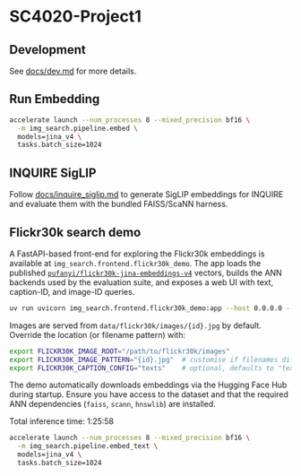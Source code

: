 # SC4020-Project1

## Development

See [docs/dev.md](docs/dev.md) for more details.

## Run Embedding

```sh
accelerate launch --num_processes 8 --mixed_precision bf16 \
  -m img_search.pipeline.embed \
  models=jina_v4 \
  tasks.batch_size=1024
```

## INQUIRE SigLIP

Follow [docs/inquire_siglip.md](docs/inquire_siglip.md) to generate SigLIP embeddings
for INQUIRE and evaluate them with the bundled FAISS/ScaNN harness.

## Flickr30k search demo

A FastAPI-based front-end for exploring the Flickr30k embeddings is available at
`img_search.frontend.flickr30k_demo`. The app loads the published
[`pufanyi/flickr30k-jina-embeddings-v4`](https://huggingface.co/datasets/pufanyi/flickr30k-jina-embeddings-v4)
vectors, builds the ANN backends used by the evaluation suite, and exposes a web
UI with text, caption-ID, and image-ID queries.

```sh
uv run uvicorn img_search.frontend.flickr30k_demo:app --host 0.0.0.0 --port 8000
```

Images are served from `data/flickr30k/images/{id}.jpg` by default. Override the
location (or filename pattern) with:

```sh
export FLICKR30K_IMAGE_ROOT="/path/to/flickr30k/images"
export FLICKR30K_IMAGE_PATTERN="{id}.jpg"  # customise if filenames differ
export FLICKR30K_CAPTION_CONFIG="texts"    # optional, defaults to "texts" (alias "text")
```

The demo automatically downloads embeddings via the Hugging Face Hub during
startup. Ensure you have access to the dataset and that the required ANN
dependencies (`faiss`, `scann`, `hnswlib`) are installed.

Total inference time: 1:25:58

```sh
accelerate launch --num_processes 8 --mixed_precision bf16 \
  -m img_search.pipeline.embed_text \
  models=jina_v4 \
  tasks.batch_size=1024
```
